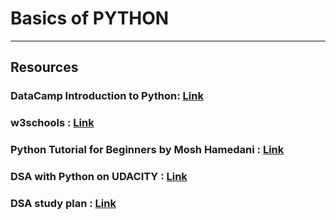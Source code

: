# **Basics of PYTHON**
---
## Resources

### DataCamp Introduction to Python: [Link](https://campus.datacamp.com/courses/intro-to-python-for-data-science/chapter-1-python-basics?ex=1)

### w3schools : [Link](https://www.w3schools.com/python/)

### Python Tutorial for Beginners by Mosh Hamedani : [Link](https://www.youtube.com/watch?v=kqtD5dpn9C8&t=1039s)

### DSA with  Python on UDACITY : [Link](https://learn.udacity.com/courses/ud513)

### DSA study plan : [Link](https://www.techinterviewhandbook.org/coding-interview-study-plan/)

